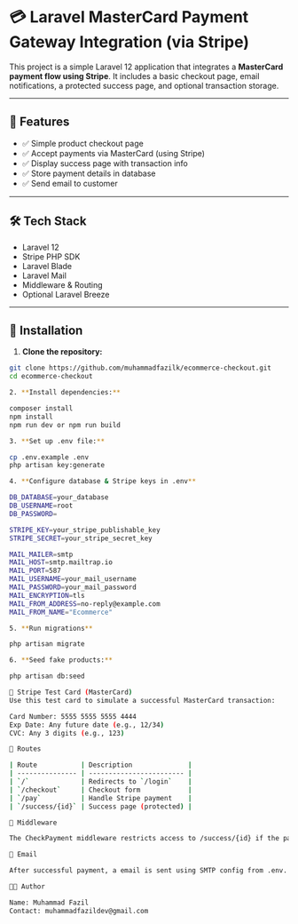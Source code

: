 # 💳 Laravel MasterCard Payment Gateway Integration (via Stripe)

This project is a simple Laravel 12 application that integrates a **MasterCard payment flow using Stripe**. It includes a basic checkout page, email notifications, a protected success page, and optional transaction storage.

---

## 🚀 Features

- ✅ Simple product checkout page
- ✅ Accept payments via MasterCard (using Stripe)
- ✅ Display success page with transaction info
- ✅ Store payment details in database
- ✅ Send email to customer

---

## 🛠 Tech Stack

- Laravel 12
- Stripe PHP SDK
- Laravel Blade
- Laravel Mail
- Middleware & Routing
- Optional Laravel Breeze

---

## 📂 Installation

1. **Clone the repository:**

```bash
git clone https://github.com/muhammadfazilk/ecommerce-checkout.git
cd ecommerce-checkout

2. **Install dependencies:**

composer install
npm install
npm run dev or npm run build

3. **Set up .env file:**

cp .env.example .env
php artisan key:generate

4. **Configure database & Stripe keys in .env**

DB_DATABASE=your_database
DB_USERNAME=root
DB_PASSWORD=

STRIPE_KEY=your_stripe_publishable_key
STRIPE_SECRET=your_stripe_secret_key

MAIL_MAILER=smtp
MAIL_HOST=smtp.mailtrap.io
MAIL_PORT=587
MAIL_USERNAME=your_mail_username
MAIL_PASSWORD=your_mail_password
MAIL_ENCRYPTION=tls
MAIL_FROM_ADDRESS=no-reply@example.com
MAIL_FROM_NAME="Ecommerce"

5. **Run migrations**

php artisan migrate

6. **Seed fake products:**

php artisan db:seed

🧪 Stripe Test Card (MasterCard)
Use this test card to simulate a successful MasterCard transaction:

Card Number: 5555 5555 5555 4444
Exp Date: Any future date (e.g., 12/34)
CVC: Any 3 digits (e.g., 123)

📄 Routes

| Route           | Description              |
| --------------- | ------------------------ |
| `/`             | Redirects to `/login`    |
| `/checkout`     | Checkout form            |
| `/pay`          | Handle Stripe payment    |
| `/success/{id}` | Success page (protected) |

🔐 Middleware

The CheckPayment middleware restricts access to /success/{id} if the payment is invalid or failed.

📧 Email

After successful payment, a email is sent using SMTP config from .env.

👨‍💻 Author

Name: Muhammad Fazil
Contact: muhammadfazildev@gmail.com







